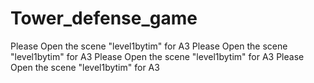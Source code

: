 # Tower_defense_game
Please Open the scene "level1bytim" for A3
Please Open the scene "level1bytim" for A3
Please Open the scene "level1bytim" for A3
Please Open the scene "level1bytim" for A3
